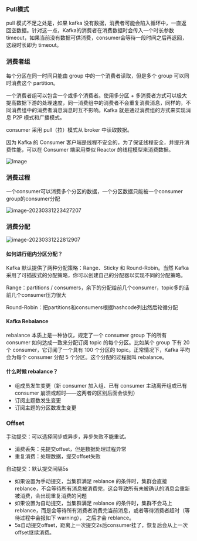 ### Pull模式

pull 模式不足之处是，如果 kafka 没有数据，消费者可能会陷入循环中，一直返回空数据。针对这一点，Kafka的消费者在消费数据时会传入一个时长参数 timeout，如果当前没有数据可供消费，consumer会等待一段时间之后再返回，这段时长即为 timeout。

### 消费者组

每个分区在同一时间只能由 group 中的一个消费者读取，但是多个 group 可以同时消费这个 partition。

一个消费者组可以包含一个或多个消费者。使用多分区 + 多消费者方式可以极大提高数据下游的处理速度，同一消费组中的消费者不会重复消费消息，同样的，不同消费组中的消费者消息消息时互不影响。Kafka 就是通过消费组的方式来实现消息 P2P 模式和广播模式。

consumer 采用 pull（拉）模式从 broker 中读取数据。

因为 Kafka 的 Consumer 客户端是线程不安全的，为了保证线程安全，并提升消费性能，可以在 Consumer 端采用类似 Reactor 的线程模型来消费数据。

![Image](https://mmbiz.qpic.cn/mmbiz_png/FbXJ7UCc6O1oicl7z78fR9ibRGPNMBfV0eJoAxjWZQhqboDia1UsJDSrdqEaQVaWu6icwL24b4HVPGFQbtQH95GAWA/640?wx_fmt=png&wxfrom=5&wx_lazy=1&wx_co=1)

### 消费过程

一个consumer可以消费多个分区的数据，一个分区数据只能被一个consumer group的consumer分配

![image-20230331223427207](E:/%E5%AD%A6%E4%B9%A0%E7%AC%94%E8%AE%B0/typora/img/image-20230331223427207.png)

### 消费分配

![image-20230331222812907](E:/%E5%AD%A6%E4%B9%A0%E7%AC%94%E8%AE%B0/typora/img/image-20230331222812907.png)

#### 如何进行组内分区分配？

Kafka 默认提供了两种分配策略：Range、Sticky 和 Round-Robin。当然 Kafka 采用了可插拔式的分配策略，你可以创建自己的分配器以实现不同的分配策略。

Range：partitions / consumers，余下的分配给前几个consumer，topic多的话前几个consumer压力很大

Round-Robin：把partitions和consumers根据hashcode列出然后轮循分配

#### Kafka Rebalance

rebalance 本质上是一种协议，规定了一个 consumer group 下的所有 consumer 如何达成一致来分配订阅 topic 的每个分区。比如某个 group 下有 20 个 consumer，它订阅了一个具有 100 个分区的 topic。正常情况下，Kafka 平均会为每个 consumer 分配 5 个分区。这个分配的过程就叫 rebalance。

#### 什么时候 rebalance？

- 组成员发生变更（新 consumer 加入组、已有 consumer 主动离开组或已有 consumer 崩溃或超时——这两者的区别后面会谈到）
- 订阅主题数发生变更
- 订阅主题的分区数发生变更

### Offset

手动提交：可以选择同步或异步，异步失败不能重试。

- 消费丢失：先提交offset，但是数据处理过程异常
- 重复消费：处理数据，提交offset失败

自动提交：默认提交间隔5s

- 如果设置为手动提交，当集群满足 reblance 的条件时，集群会直接 reblance，不会等待所有消息被消费完，这会导致所有未被确认的消息会重新被消费，会出现重复消费的问题
- 如果设置为自动提交，当集群满足 reblance 的条件时，集群不会马上 reblance，而是会等待所有消费者消费完当前消息，或者等待消费者超时（等待过程中会报如下 warning）， 之后才会 reblance。
- 5s自动提交offset，距离上一次提交2s后consumer挂了，恢复后会从上一次offset继续消费。